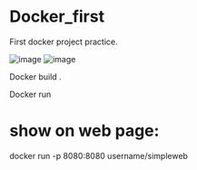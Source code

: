 # Docker_first
First docker project practice.

![image](https://user-images.githubusercontent.com/46542567/96516807-c4d82b80-1235-11eb-829a-c55a161c7967.png)
![image](https://user-images.githubusercontent.com/46542567/96516893-ed602580-1235-11eb-9a46-c85b640f09d2.png)

Docker build .

Docker run

# show on web page:

docker run -p 8080:8080 username/simpleweb
